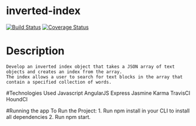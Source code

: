 # inverted-index
[![Build Status](https://travis-ci.org/andela-fojuri/Checkpoint1.svg?branch=develop)](https://travis-ci.org/andela-fojuri/Checkpoint1)
[![Coverage Status](https://coveralls.io/repos/github/andela-fojuri/Checkpoint1/badge.svg?branch=develop)](https://coveralls.io/github/andela-fojuri/Checkpoint1?branch=develop)


# Description
    Develop an inverted index object that takes a JSON array of text objects and creates an index from the array. 
    The index allows a user to search for text blocks in the array that contain a specified collection of words.

#Technologies Used
    Javascript
    AngularJS
    Express
    Jasmine
    Karma
    TravisCI
    HoundCI

#Running the app
    To Run the Project:
    1. Run npm install in your CLI to install all dependencies
    2. Run npm start.

